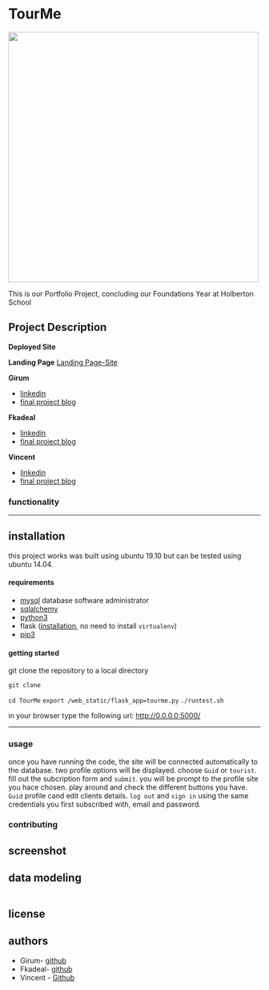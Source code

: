 # TourMe

<img src="https://imgur.com/a/z319Dsg" width="500">

This is our Portfolio Project, concluding our Foundations Year at Holberton School

## Project Description



**Deployed Site**
[]()

**Landing Page**
[Landing Page-Site]()

**Girum**
- [linkedin]()
- [final project blog]()

**Fkadeal**
- [linkedin]()
- [final project blog]()

**Vincent**
- [linkedin]()
- [final project blog]()

### functionality

---

## installation

this project works was built using ubuntu 19.10 but can be tested using ubuntu 14.04. 

#### requirements

- [mysql](https://www.digitalocean.com/community/tutorials/how-to-install-mysql-on-ubuntu-18-04) database software administrator
- [sqlalchemy](https://docs.sqlalchemy.org/en/13/intro.html#installation)
- [python3](https://docs.python-guide.org/starting/install3/linux/)
- flask ([installation](https://flask.palletsprojects.com/en/1.1.x/installation/#install-flask), no need to install `virtualenv`)
- [pip3](https://askubuntu.com/questions/778052/installing-pip3-for-python3-on-ubuntu-16-04-lts-using-a-proxy)

#### getting started

git clone the repository to a local directory

`git clone `

`cd TourMe`
`export /web_static/flask_app=tourme.py`
`./runtest.sh`

in your browser type the following url: http://0.0.0.0:5000/

---

### usage

once you have running the code, the site will be connected automatically to the database. two profile options will be displayed. choose `Guid` or `tourist`. fill out the subcription form and `submit`. you will be prompt to the profile site you hace chosen. play around and check the different buttons you have. `Guid` profile cand edit clients details. `log out` and `sign in` using the same credentials you first subscribed with, email and password. 

### contributing

## screenshot

## data modeling

![]()

## license

## authors
* Girum- [github]()   
* Fkadeal- [github]() 
* Vincent - [Github]() 